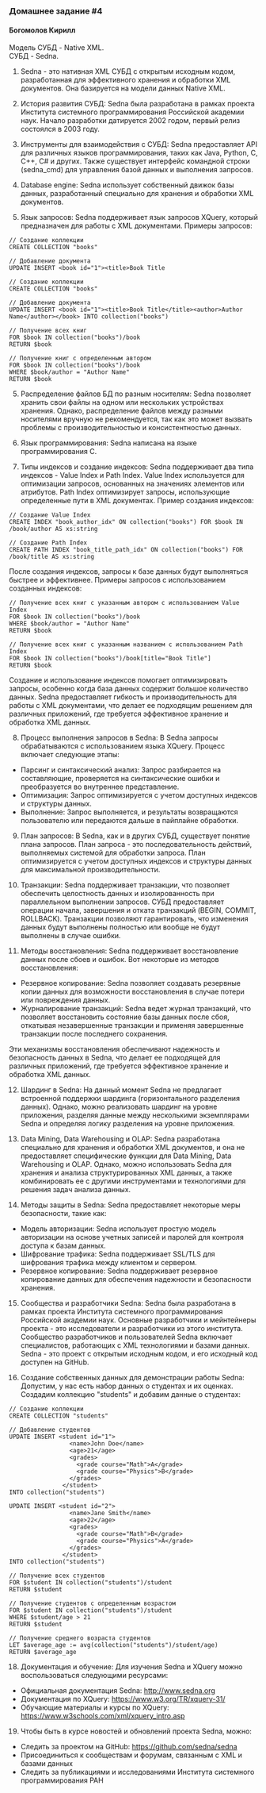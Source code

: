 ### Домашнее задание #4
#### Богомолов Кирилл

Модель СУБД - Native XML. <br>
СУБД - Sedna.

1. Sedna - это нативная XML СУБД с открытым исходным кодом, разработанная для эффективного хранения и обработки XML документов. Она базируется на модели данных Native XML.

2. История развития СУБД: Sedna была разработана в рамках проекта Института системного программирования Российской академии наук. Начало разработки датируется 2002 годом, первый релиз состоялся в 2003 году.

3. Инструменты для взаимодействия с СУБД: Sedna предоставляет API для различных языков программирования, таких как Java, Python, C, C++, C# и других. Также существует интерфейс командной строки (sedna_cmd) для управления базой данных и выполнения запросов.

4. Database engine: Sedna использует собственный движок базы данных, разработанный специально для хранения и обработки XML документов.

5. Язык запросов: Sedna поддерживает язык запросов XQuery, который предназначен для работы с XML документами. Примеры запросов:

```xquery 
// Создание коллекции
CREATE COLLECTION "books"

// Добавление документа
UPDATE INSERT <book id="1"><title>Book Title
```

```xquery
// Создание коллекции
CREATE COLLECTION "books"

// Добавление документа
UPDATE INSERT <book id="1"><title>Book Title</title><author>Author Name</author></book> INTO collection("books")

// Получение всех книг
FOR $book IN collection("books")/book
RETURN $book

// Получение книг с определенным автором
FOR $book IN collection("books")/book
WHERE $book/author = "Author Name"
RETURN $book
```

5. Распределение файлов БД по разным носителям: Sedna позволяет хранить свои файлы на одном или нескольких устройствах хранения. Однако, распределение файлов между разными носителями вручную не рекомендуется, так как это может вызвать проблемы с производительностью и консистентностью данных.

7. Язык программирования: Sedna написана на языке программирования C.

8. Типы индексов и создание индексов: Sedna поддерживает два типа индексов - Value Index и Path Index. Value Index используется для оптимизации запросов, основанных на значениях элементов или атрибутов. Path Index оптимизирует запросы, использующие определенные пути в XML документах. Пример создания индексов:

```xquery
// Создание Value Index
CREATE INDEX "book_author_idx" ON collection("books") FOR $book IN /book/author AS xs:string

// Создание Path Index
CREATE PATH INDEX "book_title_path_idx" ON collection("books") FOR /book/title AS xs:string

```

После создания индексов, запросы к базе данных будут выполняться быстрее и эффективнее. Примеры запросов с использованием созданных индексов:


```xquery
// Получение всех книг с указанным автором с использованием Value Index
FOR $book IN collection("books")/book
WHERE $book/author = "Author Name"
RETURN $book

// Получение всех книг с указанным названием с использованием Path Index
FOR $book IN collection("books")/book[title="Book Title"]
RETURN $book
```

Создание и использование индексов помогает оптимизировать запросы, особенно когда база данных содержит большое количество данных. Sedna предоставляет гибкость и производительность для работы с XML документами, что делает ее подходящим решением для различных приложений, где требуется эффективное хранение и обработка XML данных.


8. Процесс выполнения запросов в Sedna: В Sedna запросы обрабатываются с использованием языка XQuery. Процесс включает следующие этапы:

- Парсинг и синтаксический анализ: Запрос разбирается на составляющие, проверяется на синтаксические ошибки и преобразуется во внутреннее представление.
- Оптимизация: Запрос оптимизируется с учетом доступных индексов и структуры данных.
- Выполнение: Запрос выполняется, и результаты возвращаются пользователю или передаются дальше в пайплайне обработки.

9. План запросов: В Sedna, как и в других СУБД, существует понятие плана запросов. План запроса - это последовательность действий, выполняемых системой для обработки запроса. План оптимизируется с учетом доступных индексов и структуры данных для максимальной производительности.

10. Транзакции: Sedna поддерживает транзакции, что позволяет обеспечить целостность данных и изолированность при параллельном выполнении запросов. СУБД предоставляет операции начала, завершения и отката транзакций (BEGIN, COMMIT, ROLLBACK). Транзакции позволяют гарантировать, что изменения данных будут выполнены полностью или вообще не будут выполнены в случае ошибки.

11. Методы восстановления: Sedna поддерживает восстановление данных после сбоев и ошибок. Вот некоторые из методов восстановления:

- Резервное копирование: Sedna позволяет создавать резервные копии данных для возможности восстановления в случае потери или повреждения данных.
- Журналирование транзакций: Sedna ведет журнал транзакций, что позволяет восстановить состояние базы данных после сбоя, откатывая незавершенные транзакции и применяя завершенные транзакции после последнего сохранения.

Эти механизмы восстановления обеспечивают надежность и безопасность данных в Sedna, что делает ее подходящей для различных приложений, где требуется эффективное хранение и обработка XML данных.


12. Шардинг в Sedna: На данный момент Sedna не предлагает встроенной поддержки шардинга (горизонтального разделения данных). Однако, можно реализовать шардинг на уровне приложения, разделяя данные между несколькими экземплярами Sedna и определяя логику разделения на уровне приложения.

13. Data Mining, Data Warehousing и OLAP: Sedna разработана специально для хранения и обработки XML документов, и она не предоставляет специфические функции для Data Mining, Data Warehousing и OLAP. Однако, можно использовать Sedna для хранения и анализа структурированных XML данных, а также комбинировать ее с другими инструментами и технологиями для решения задач анализа данных.


14. Методы защиты в Sedna: Sedna предоставляет некоторые меры безопасности, такие как:

- Модель авторизации: Sedna использует простую модель авторизации на основе учетных записей и паролей для контроля доступа к базам данных.
- Шифрование трафика: Sedna поддерживает SSL/TLS для шифрования трафика между клиентом и сервером.
- Резервное копирование: Sedna поддерживает резервное копирование данных для обеспечения надежности и безопасности хранения.



15. Сообщества и разработчики Sedna: Sedna была разработана в рамках проекта Института системного программирования Российской академии наук. Основные разработчики и мейнтейнеры проекта - это исследователи и разработчики из этого института. Сообщество разработчиков и пользователей Sedna включает специалистов, работающих с XML технологиями и базами данных. Sedna - это проект с открытым исходным кодом, и его исходный код доступен на GitHub.


16. Создание собственных данных для демонстрации работы Sedna: Допустим, у нас есть набор данных о студентах и их оценках. Создадим коллекцию "students" и добавим данные о студентах:


```xquery
// Создание коллекции
CREATE COLLECTION "students"

// Добавление студентов
UPDATE INSERT <student id="1">
                 <name>John Doe</name>
                 <age>21</age>
                 <grades>
                   <grade course="Math">A</grade>
                   <grade course="Physics">B</grade>
                 </grades>
               </student>
INTO collection("students")

UPDATE INSERT <student id="2">
                 <name>Jane Smith</name>
                 <age>22</age>
                 <grades>
                   <grade course="Math">B</grade>
                   <grade course="Physics">A</grade>
                 </grades>
               </student>
INTO collection("students")

```



```xquery
// Получение всех студентов
FOR $student IN collection("students")/student
RETURN $student

// Получение студентов с определенным возрастом
FOR $student IN collection("students")/student
WHERE $student/age > 21
RETURN $student

// Получение среднего возраста студентов
LET $average_age := avg(collection("students")/student/age)
RETURN $average_age

```


18. Документация и обучение: Для изучения Sedna и XQuery можно воспользоваться следующими ресурсами:


- Официальная документация Sedna: http://www.sedna.org
- Документация по XQuery: https://www.w3.org/TR/xquery-31/
- Обучающие материалы и курсы по XQuery: https://www.w3schools.com/xml/xquery_intro.asp

19. Чтобы быть в курсе новостей и обновлений проекта Sedna, можно:

- Следить за проектом на GitHub: https://github.com/sedna/sedna
- Присоединиться к сообществам и форумам, связанным с XML и базами данных
- Следить за публикациями и исследованиями Института системного программирования РАН
